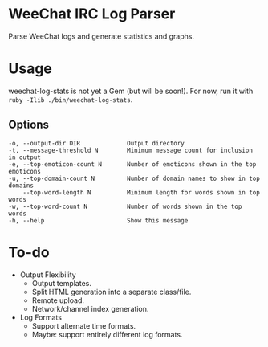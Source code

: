 # WeeChat IRC Log Parser

Parse WeeChat logs and generate statistics and graphs.

# Usage

weechat-log-stats is not yet a Gem (but will be soon!). For now, run it with
`ruby -Ilib ./bin/weechat-log-stats`.

## Options

    -o, --output-dir DIR             Output directory
    -t, --message-threshold N        Minimum message count for inclusion in output
    -e, --top-emoticon-count N       Number of emoticons shown in the top emoticons
    -u, --top-domain-count N         Number of domain names to show in top domains
        --top-word-length N          Minimum length for words shown in top words
    -w, --top-word-count N           Number of words shown in the top words
    -h, --help                       Show this message

# To-do

* Output Flexibility
    * Output templates.
    * Split HTML generation into a separate class/file.
    * Remote upload.
    * Network/channel index generation.
* Log Formats
    * Support alternate time formats.
    * Maybe: support entirely different log formats.

